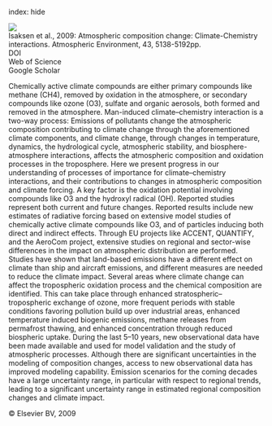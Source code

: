 index: hide

<div class="Citation">
    <div class="Citation-thumb CitationThumb-linked"  data-href="https://doi.org/10.1016/j.atmosenv.2009.08.003">
      <img src="https://static.claimspace.cloud/climate-study-static/refs/thumbs/11/Isaksen_et_al_2009-thumb.png" />
    </div>

  <div class="Citation-body">
    <div class="Citation-text">Isaksen et al., 2009: Atmospheric composition change: Climate-Chemistry interactions. <span class="Article-journal">Atmospheric Environment, </span><span class="Article-volume">43, </span>5138-5192pp.</div>
    <div class="Citation-links">
      <div class="CitationLink" data-href="https://doi.org/10.1016/j.atmosenv.2009.08.003">
        <div class="CitationLink-icon CitationLink-Doi"></div>
        <div class="CitationLink-text">DOI</div>
      </div>
      <div class="CitationLink" data-href="http://cel.webofknowledge.com/InboundService.do?customersID=atyponcel&smartRedirect=yes&mode=FullRecord&IsProductCode=Yes&product=CEL&Init=Yes&Func=Frame&action=retrieve&SrcApp=literatum&SrcAuth=atyponcel&SID=7CNc3cIRaBKjGbSujFM&UT=WOS:000271598500003">
        <div class="CitationLink-icon CitationLink-Isi"></div>
        <div class="CitationLink-text">Web of Science</div>
      </div>
      <div class="CitationLink" data-href="https://scholar.google.com/scholar?q=10.1016/j.atmosenv.2009.08.003">
        <div class="CitationLink-icon CitationLink-Scholar"></div>
        <div class="CitationLink-text">Google Scholar</div>
      </div>
    </div>
  </div>
</div>

Chemically active climate compounds are either primary compounds like methane (CH4), removed by oxidation in the atmosphere, or secondary compounds like ozone (O3), sulfate and organic aerosols, both formed and removed in the atmosphere. Man-induced climate–chemistry interaction is a two-way process: Emissions of pollutants change the atmospheric composition contributing to climate change through the aforementioned climate components, and climate change, through changes in temperature, dynamics, the hydrological cycle, atmospheric stability, and biosphere-atmosphere interactions, affects the atmospheric composition and oxidation processes in the troposphere. Here we present progress in our understanding of processes of importance for climate–chemistry interactions, and their contributions to changes in atmospheric composition and climate forcing. A key factor is the oxidation potential involving compounds like O3 and the hydroxyl radical (OH). Reported studies represent both current and future changes. Reported results include new estimates of radiative forcing based on extensive model studies of chemically active climate compounds like O3, and of particles inducing both direct and indirect effects. Through EU projects like ACCENT, QUANTIFY, and the AeroCom project, extensive studies on regional and sector-wise differences in the impact on atmospheric distribution are performed. Studies have shown that land-based emissions have a different effect on climate than ship and aircraft emissions, and different measures are needed to reduce the climate impact. Several areas where climate change can affect the tropospheric oxidation process and the chemical composition are identified. This can take place through enhanced stratospheric–tropospheric exchange of ozone, more frequent periods with stable conditions favoring pollution build up over industrial areas, enhanced temperature induced biogenic emissions, methane releases from permafrost thawing, and enhanced concentration through reduced biospheric uptake. During the last 5–10 years, new observational data have been made available and used for model validation and the study of atmospheric processes. Although there are significant uncertainties in the modeling of composition changes, access to new observational data has improved modeling capability. Emission scenarios for the coming decades have a large uncertainty range, in particular with respect to regional trends, leading to a significant uncertainty range in estimated regional composition changes and climate impact.

<div class="Citation-copy">
&copy; Elsevier BV, 2009
</div>